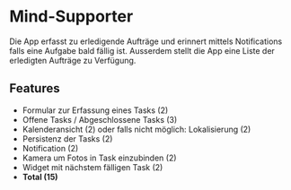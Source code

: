 # Mind-Supporter
Die App erfasst zu erledigende Aufträge und erinnert mittels Notifications falls eine Aufgabe bald fällig ist. Ausserdem stellt die App eine Liste der erledigten Aufträge zu Verfügung.
## Features
* Formular zur Erfassung eines Tasks (2)
* Offene Tasks / Abgeschlossene Tasks (3)
* Kalenderansicht (2) oder falls nicht möglich: Lokalisierung (2)
* Persistenz der Tasks (2)
* Notification (2)
* Kamera um Fotos in Task einzubinden (2)
* Widget mit nächstem fälligen Task (2)
* **Total (15)**

